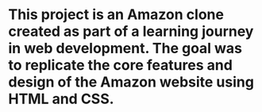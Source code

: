 # This project is an Amazon clone created as part of a learning journey in web development. The goal was to replicate the core features and design of the Amazon website using HTML and CSS.

